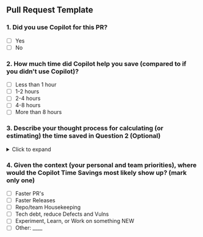 ## Pull Request Template

### 1. Did you use Copilot for this PR?
- [ ] Yes
- [ ] No

### 2. How much time did Copilot help you save (compared to if you didn't use Copilot)?
- [ ] Less than 1 hour
- [ ] 1-2 hours
- [ ] 2-4 hours
- [ ] 4-8 hours
- [ ] More than 8 hours

### 3. Describe your thought process for calculating (or estimating) the time saved in Question 2 (Optional)
<details>
<summary>Click to expand</summary>
Provide your answers here.
</details>

### 4. Given the context (your personal and team priorities), where would the Copilot Time Savings most likely show up? (mark only one)
- [ ] Faster PR's
- [ ] Faster Releases
- [ ] Repo/team Housekeeping
- [ ] Tech debt, reduce Defects and Vulns
- [ ] Experiment, Learn, or Work on something NEW
- [ ] Other: ____